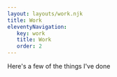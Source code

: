 ```yaml
---
layout: layouts/work.njk
title: Work
eleventyNavigation:
   key: work
   title: Work
   order: 2
---
```


Here's a few of the things I've done
